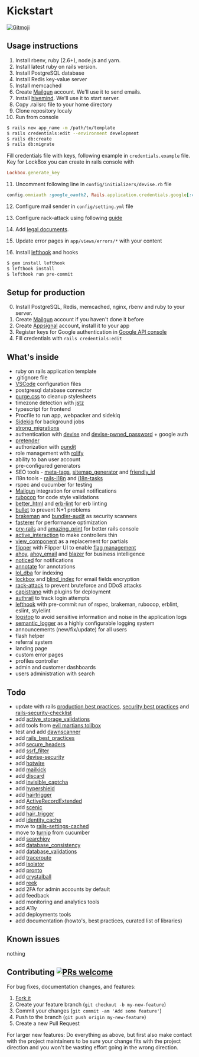 # Kickstart

<a href="https://gitmoji.dev">
  <img src="https://img.shields.io/badge/gitmoji-%20😜%20😍-FFDD67.svg?style=flat-square" alt="Gitmoji">
</a>


## Usage instructions

1. Install rbenv, ruby (2.6+), node.js and yarn.
2. Install latest ruby on rails version.
3. Install PostgreSQL database  
4. Install Redis key-value server
5. Install memcached
6. Create [Mailgun](https://mailgun.com) account. We'll use it to send emails.
7. Install [hivemind](https://github.com/DarthSim/hivemind). We'll use it to start server.
8. Copy .railsrc file to your home directory
9. Clone repository localy
10. Run from console 

``` bash
$ rails new app_name -m /path/to/template
$ rails credentials:edit --environment development
$ rails db:create
$ rails db:migrate
```

Fill credentials file with keys, following example in `credentials.example` file. Key for LockBox you can create in rails console with

``` ruby
Lockbox.generate_key
```

11. Uncomment following line in `config/initializers/devise.rb` file

``` ruby
config.omniauth :google_oauth2, Rails.application.credentials.google[:client_id], Rails.application.credentials.google[:client_secret], name: "google"
```

12. Configure mail sender in `config/setting.yml` file

13. Configure rack-attack using following [guide](https://expeditedsecurity.com/blog/ultimate-guide-to-rack-attack/)

14. Add [legal documents](https://github.com/ankane/awesome-legal).

15. Update error pages in `app/views/errors/*` with your content 

16. Install [lefthook](https://github.com/evilmartians/lefthook/) and hooks

```bash
$ gem install lefthook
$ lefthook install
$ lefthook run pre-commit
```


## Setup for production

0. Install PostgreSQL, Redis, memcached, nginx, rbenv and ruby to your server.
1. Create [Mailgun](https://mailgun.com) account if you haven't done it before
2. Create [Appsignal](https://appsignal.com/r/53a0242a45) account, install it to your app
3. Register keys for Google authentication in [Google API console](https://console.cloud.google.com/apis/)
4. Fill credentials with `rails credentials:edit` 

## What's inside

- ruby on rails application template 
- .gitignore file
- [VSCode](https://code.visualstudio.com/) configuration files
- postgresql database connector
- [purge.css](https://purgecss.com/) to cleanup stylesheets
- timezone detection with [jstz](https://github.com/iansinnott/jstz)
- typescript for frontend
- Procfile to run app, webpacker and sidekiq
- [Sidekiq](https://github.com/mperham/sidekiq) for background jobs
- [strong_migrations](https://github.com/ankane/strong_migrations)
- authentication with [devise](https://github.com/heartcombo/devise) and [devise-pwned_password](https://github.com/michaelbanfield/devise-pwned_password) + google auth
- [pretender](https://github.com/ankane/pretender)
- authorization with [pundit](https://github.com/varvet/pundit)
- role management with [rolify](https://github.com/RolifyCommunity/rolify)
- ability to ban user account
- pre-configured generators
- SEO tools - [meta-tags](https://github.com/kpumuk/meta-tags), [sitemap_generator](http://github.com/kjvarga/sitemap_generator) and [friendly_id](https://github.com/norman/friendly_id)
- I18n tools - [rails-i18n](http://github.com/svenfuchs/rails-i18n) and [i18n-tasks](https://github.com/glebm/i18n-tasks)
- rspec and cucumber for testing
- [Mailgun](https://mailgun.com) integration for email notifications
- [rubocop](https://github.com/rubocop/rubocop/) for code style validations
- [better_html](https://github.com/Shopify/better-html) and [erb-lint](https://github.com/Shopify/erb-lint) for erb linting
- [bullet](https://github.com/flyerhzm/bullet) to prevent N+1 problems
- [brakeman](https://github.com/presidentbeef/brakeman) and [bundler-audit](https://github.com/postmodern/bundler-audit) as security scanners
- [fasterer](https://github.com/DamirSvrtan/fasterer) for performance optimization
- [pry-rails](https://github.com/rweng/pry-rails) and [amazing_print](https://github.com/amazing-print/amazing_print) for better rails console
- [active_interaction](https://github.com/AaronLasseigne/active_interaction) to make controllers thin
- [view_component](https://viewcomponent.org/) as a replacement for partials
- [flipper](https://github.com/jnunemaker/flipper) with Flipper UI to enable [flag management](https://boringrails.com/articles/feature-flags-simplest-thing-that-could-work/)
- [ahoy](https://github.com/ankane/ahoy), [ahoy_email](https://github.com/ankane/ahoy_email) and [blazer](https://github.com/ankane/blazer) for business intelligence
- [noticed](https://github.com/excid3/noticed) for notifications
- [annotate](https://github.com/ctran/annotate_models) for annotations
- [lol_dba](https://github.com/plentz/lol_dba) for indexing
- [lockbox](https://github.com/ankane/lockbox) and [blind_index](https://github.com/ankane/blind_index) for email fields encryption
- [rack-attack](https://github.com/rack/rack-attack) to prevent bruteforce and DDoS attacks 
- [capistrano](http://www.capistranorb.com) with plugins for deployment
- [authrail](https://github.com/ankane/authtrail) to track login attempts
- [lefthook](https://github.com/evilmartians/lefthook) with pre-commit run of rspec, brakeman, rubocop, erblint, eslint, stylelint
- [logstop](https://github.com/ankane/logstop) to avoid sensitive information and noise in the application logs
- [semantic_logger](https://github.com/reidmorrison/semantic_logger) as a highly configurable logging system
- announcements (new/fix/update) for all users
- flash helper
- referral system
- landing page
- custom error pages
- profiles controller
- admin and customer dashboards
- users administration with search

## Todo

- update with rails [production best practices](https://github.com/ankane/production_rails), [security best practices](https://github.com/ankane/secure_rails) and [rails-security-checklist](https://github.com/eliotsykes/rails-security-checklist)
- add [active_storage_validations](https://github.com/igorkasyanchuk/active_storage_validations)
- add tools from [evil martians tollbox](https://github.com/evilmartians/terraforming-rails)
- test and add [dawnscanner](https://github.com/thesp0nge/dawnscanner)
- add [rails_best_practices](https://github.com/flyerhzm/rails_best_practices)
- add [secure_headers](https://github.com/github/secure_headers)
- add [ssrf_filter](https://github.com/arkadiyt/ssrf_filter)
- add [devise-security](https://github.com/devise-security/devise-security)
- add [hotwire](https://hotwire.dev/)
- add [mailkick](https://github.com/ankane/mailkick)
- add [discard](https://github.com/jhawthorn/discard)
- add [invisible_captcha](https://github.com/markets/invisible_captcha)
- add [hypershield](https://github.com/ankane/hypershield)
- add [hairtrigger](https://github.com/jenseng/hair_trigger)
- add [ActiveRecordExtended](https://github.com/georgekaraszi/ActiveRecordExtended)
- add [scenic](https://github.com/scenic-views/scenic)
- add [hair_trigger](https://github.com/jenseng/hair_trigger)
- add [identity_cache](https://github.com/Shopify/identity_cache)
- move to [rails-settings-cached](https://github.com/huacnlee/rails-settings-cached)
- move to [turnip](https://github.com/jnicklas/turnip) from cucumber
- add [searchjoy](https://github.com/ankane/searchjoy)
- add [database_consistency](https://github.com/djezzzl/database_consistency)
- add [database_validations](https://github.com/toptal/database_validations)
- add [traceroute](https://github.com/amatsuda/traceroute)
- add [isolator](https://github.com/palkan/isolator)
- add [pronto](https://github.com/prontolabs/pronto)
- add [crystalball](https://github.com/toptal/crystalball)
- add [reek](https://github.com/troessner/reek)
- add 2FA for admin accounts by default
- add feedback
- add monitoring and analytics tools
- add A11y
- add deployments tools
- add documentation (howto's, best practices, curated list of libraries)

## Known issues

nothing

## Contributing [![PRs welcome](https://img.shields.io/badge/PRs-welcome-orange.svg?style=flat-square)](https://github.com/alec-c4/kickstart/issues)

For bug fixes, documentation changes, and features:

1. [Fork it](./fork)
1. Create your feature branch (`git checkout -b my-new-feature`)
1. Commit your changes (`git commit -am 'Add some feature'`)
1. Push to the branch (`git push origin my-new-feature`)
1. Create a new Pull Request

For larger new features: Do everything as above, but first also make contact with the project maintainers to be sure your change fits with the project direction and you won't be wasting effort going in the wrong direction.